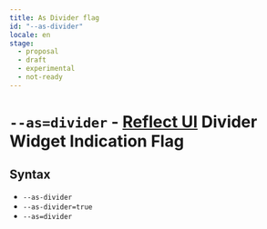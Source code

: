 ```yaml
---
title: As Divider flag
id: "--as-divider"
locale: en
stage:
  - proposal
  - draft
  - experimental
  - not-ready
---
```


# `--as=divider` - [Reflect UI](https://reflect-ui.com) Divider Widget Indication Flag

## Syntax

- `--as-divider`
- `--as-divider=true`
- `--as=divider`
